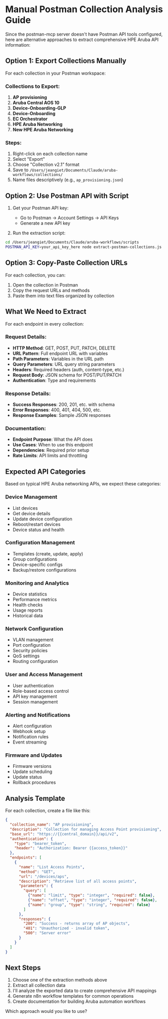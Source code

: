 # Manual Postman Collection Analysis Guide

Since the postman-mcp server doesn't have Postman API tools configured, here are alternative approaches to extract comprehensive HPE Aruba API information:

## Option 1: Export Collections Manually

For each collection in your Postman workspace:

### Collections to Export:
1. **AP provisioning**
2. **Aruba Central AOS 10** 
3. **Device-Onboarding-GLP**
4. **Device-Onboarding**
5. **EC Orchestrator**
6. **HPE Aruba Networking**
7. **New HPE Aruba Networking**

### Steps:
1. Right-click on each collection name
2. Select "Export"
3. Choose "Collection v2.1" format
4. Save to `/Users/jeangiet/Documents/Claude/aruba-workflows/collections/`
5. Name files descriptively (e.g., `ap_provisioning.json`)

## Option 2: Use Postman API with Script

1. Get your Postman API key:
   - Go to Postman → Account Settings → API Keys
   - Generate a new API key

2. Run the extraction script:
```bash
cd /Users/jeangiet/Documents/Claude/aruba-workflows/scripts
POSTMAN_API_KEY=your_api_key_here node extract-postman-collections.js
```

## Option 3: Copy-Paste Collection URLs

For each collection, you can:
1. Open the collection in Postman
2. Copy the request URLs and methods
3. Paste them into text files organized by collection

## What We Need to Extract

For each endpoint in every collection:

### Request Details:
- **HTTP Method**: GET, POST, PUT, PATCH, DELETE
- **URL Pattern**: Full endpoint URL with variables
- **Path Parameters**: Variables in the URL path
- **Query Parameters**: URL query string parameters
- **Headers**: Required headers (auth, content-type, etc.)
- **Request Body**: JSON schema for POST/PUT/PATCH
- **Authentication**: Type and requirements

### Response Details:
- **Success Responses**: 200, 201, etc. with schema
- **Error Responses**: 400, 401, 404, 500, etc.
- **Response Examples**: Sample JSON responses

### Documentation:
- **Endpoint Purpose**: What the API does
- **Use Cases**: When to use this endpoint
- **Dependencies**: Required prior setup
- **Rate Limits**: API limits and throttling

## Expected API Categories

Based on typical HPE Aruba networking APIs, we expect these categories:

### Device Management
- List devices
- Get device details
- Update device configuration
- Reboot/restart devices
- Device status and health

### Configuration Management
- Templates (create, update, apply)
- Group configurations
- Device-specific configs
- Backup/restore configurations

### Monitoring and Analytics
- Device statistics
- Performance metrics
- Health checks
- Usage reports
- Historical data

### Network Configuration
- VLAN management
- Port configuration
- Security policies
- QoS settings
- Routing configuration

### User and Access Management
- User authentication
- Role-based access control
- API key management
- Session management

### Alerting and Notifications
- Alert configuration
- Webhook setup
- Notification rules
- Event streaming

### Firmware and Updates
- Firmware versions
- Update scheduling
- Update status
- Rollback procedures

## Analysis Template

For each collection, create a file like this:

```json
{
  "collection_name": "AP provisioning",
  "description": "Collection for managing Access Point provisioning",
  "base_url": "https://{{central_domain}}/api/v2",
  "authentication": {
    "type": "bearer_token",
    "header": "Authorization: Bearer {{access_token}}"
  },
  "endpoints": [
    {
      "name": "List Access Points",
      "method": "GET",
      "url": "/devices/aps",
      "description": "Retrieve list of all access points",
      "parameters": {
        "query": [
          {"name": "limit", "type": "integer", "required": false},
          {"name": "offset", "type": "integer", "required": false},
          {"name": "group", "type": "string", "required": false}
        ]
      },
      "responses": {
        "200": "Success - returns array of AP objects",
        "401": "Unauthorized - invalid token",
        "500": "Server error"
      }
    }
  ]
}
```

## Next Steps

1. Choose one of the extraction methods above
2. Extract all collection data
3. I'll analyze the exported data to create comprehensive API mappings
4. Generate n8n workflow templates for common operations
5. Create documentation for building Aruba automation workflows

Which approach would you like to use?